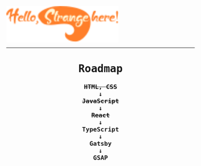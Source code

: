 <!--<h1 align="center" style="color:'orange;'">Hello, Strange here!</h1>-->
<img align="center" src="welcome.svg" width="300px" alt="Hello, Strange here!"/>

---


<div align="right">
  <kbd>
  <h1 align="center">Roadmap</h1>
  <h3 align="center">
    <s>HTML, CSS</s>
    <br>&#8595;<br>
    <s>JavaScript</s>
    <br>&#8595;<br>
    <s>React</s>
    <br>&#8595;<br>
    TypeScript
    <br>&#8595;<br>
    Gatsby
    <br>&#8595;<br>
    GSAP
  </h3>
  </kbd>
</div>


